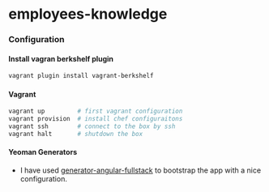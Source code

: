 # employees-knowledge

### Configuration

#### Install vagran berkshelf plugin
```bash
vagrant plugin install vagrant-berkshelf
```

####  Vagrant
```bash
vagrant up         # first vagrant configuration
vagrant provision  # install chef configuraitons
vagrant ssh        # connect to the box by ssh
vagrant halt       # shutdown the box
```

#### Yeoman Generators
- I have used [generator-angular-fullstack](https://github.com/DaftMonk/generator-angular-fullstack) to bootstrap the app with a nice configuration.
